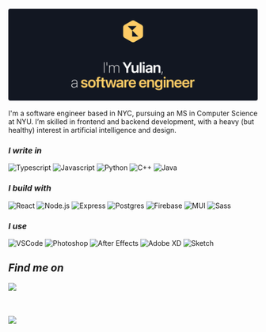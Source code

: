 [![Hello, I'm Yulian](/assets/images/header.png)](https://yulian.codes)

<!-- <span style="padding-left: 7px;"></span> -->

I'm a software engineer based in NYC, pursuing an MS in Computer Science at NYU. I’m skilled in frontend and backend development, with a heavy (but healthy) interest in artificial intelligence and design.

### _I write in_

![Typescript](https://img.shields.io/badge/TypeScript-ffffff?style=for-the-badge&logo=typescript&logoColor=309afc)
![Javascript](https://img.shields.io/badge/JavaScript-ffffff?style=for-the-badge&logo=javascript&logoColor=f9be1d)
![Python](https://img.shields.io/badge/Python-ffffff?style=for-the-badge&logo=python&logoColor=309afc)
![C++](https://img.shields.io/badge/C%2B%2B-ffffff?style=for-the-badge&logo=c%2B%2B&logoColor=309afc)
![Java](https://img.shields.io/badge/Java-ffffff?style=for-the-badge&logoColor=309afc)

### _I build with_

![React](https://img.shields.io/badge/React-ffffff?style=for-the-badge&logo=react&logoColor=11b4c2)
![Node.js](https://img.shields.io/badge/Node.js-ffffff?style=for-the-badge&logo=nodedotjs&logoColor=4acc03)
![Express](https://img.shields.io/badge/Express.js-ffffff?style=for-the-badge&logo=express&logoColor=black)
![Postgres](https://img.shields.io/badge/PostgreSQL-ffffff?style=for-the-badge&logo=postgresql&logoColor=1464ae)
![Firebase](https://img.shields.io/badge/firebase-ffffff?style=for-the-badge&logo=firebase&logoColor=f9be1d)
![MUI](https://img.shields.io/badge/Material%20UI-ffffff?style=for-the-badge&logo=mui&logoColor=309afc)
![Sass](https://img.shields.io/badge/Sass-ffffff?style=for-the-badge&logo=sass&logoColor=f887ff)

### _I use_

![VSCode](https://img.shields.io/badge/VS_Code-ffffff?style=for-the-badge&logo=visual%20studio%20code&logoColor=4b9cff)
![Photoshop](https://img.shields.io/badge/Photoshop-ffffff?style=for-the-badge&logo=Adobe%20Photoshop&logoColor=309afc)
![After Effects](https://img.shields.io/badge/after%20effects-ffffff?style=for-the-badge&logo=Adobe%20after%20effects&logoColor=b262f6)
![Adobe XD](https://img.shields.io/badge/Adobe%20XD-ffffff?style=for-the-badge&logo=Adobe%20XD&logoColor=ff7cf1)
![Sketch](https://img.shields.io/badge/Sketch-ffffff?style=for-the-badge&logo=sketch&logoColor=f9be1d)

## _Find me on_

<a href="https://yulian.codes"><img height="29" src="./assets/images/site-badge.png" /></a>

<br/>
<br/>

<a href="#">
<img src="https://komarev.com/ghpvc/?username=ykray&color=0e1116&style=for-the-badge"/>
</a>

<!--
**ykray/ykray** is a ✨ _special_ ✨ repository because its `README.md` (this file) appears on your GitHub profile.

Here are some ideas to get you started:

- 🔭 I’m currently working on ...
- 🌱 I’m currently learning ...
- 👯 I’m looking to collaborate on ...
- 🤔 I’m looking for help with ...
- 💬 Ask me about ...
- 📫 How to reach me: ...
- 😄 Pronouns: ...
- ⚡ Fun fact: ...
-->
